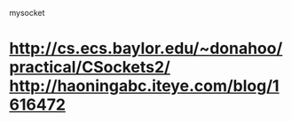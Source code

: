 mysocket

http://cs.ecs.baylor.edu/~donahoo/practical/CSockets2/
http://haoningabc.iteye.com/blog/1616472
========
